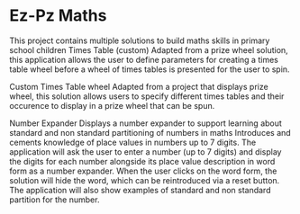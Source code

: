 # Ez-Pz Maths
This project contains multiple solutions to build maths skills in primary school children
Times Table (custom)
Adapted from a prize wheel solution, this application allows the user to define parameters for creating a times table wheel before a wheel of times tables is presented for the user to spin.

Custom Times Table wheel
Adapted from a project that displays prize wheel, this solution allows users to specify different times tables and their occurence to display in a prize wheel that can be spun.

Number Expander
Displays a number expander to support learning about standard and non standard partitioning of numbers in maths
Introduces and cements  knowledge of place values in numbers up to 7 digits. The application will ask the user to enter a number (up to 7 digits) and display the digits for each number alongside its place value description in word form as a number expander. When the user clicks on the word form, the solution will hide the word, which can be reintroduced via a reset button. The application will also show examples of standard and non standard partition for the number.
